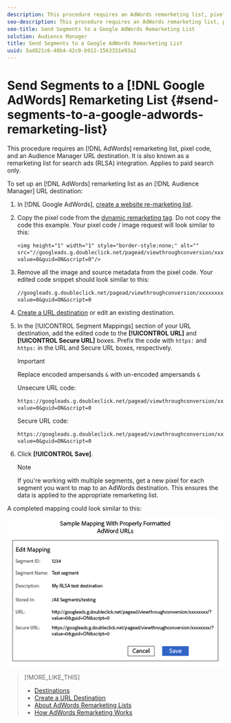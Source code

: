 ```yaml
---
description: This procedure requires an AdWords remarketing list, pixel code, and an Audience Manager URL destination. It is also known as a remarketing list for search ads (RLSA) integration. Applies to paid search only.
seo-description: This procedure requires an AdWords remarketing list, pixel code, and an Audience Manager URL destination. It is also known as a remarketing list for search ads (RLSA) integration. Applies to paid search only.
seo-title: Send Segments to a Google AdWords Remarketing List
solution: Audience Manager
title: Send Segments to a Google AdWords Remarketing List
uuid: 5ad821c6-48b4-42c0-b912-1563331e93a2
---
```


# Send Segments to a [!DNL Google AdWords] Remarketing List {#send-segments-to-a-google-adwords-remarketing-list}

This procedure requires an [!DNL AdWords] remarketing list, pixel code, and an Audience Manager URL destination. It is also known as a remarketing list for search ads (RLSA) integration. Applies to paid search only.

To set up an [!DNL AdWords] remarketing list as an [!DNL Audience Manager] URL destination:

1. In [!DNL Google AdWords], [create a website re-marketing list](https://support.google.com/adwords/answer/2454064?hl=en).
1. Copy the pixel code from the [dynamic remarketing tag](https://support.google.com/adwords/answer/3103357). Do not copy the code this example. Your pixel code / image request will look similar to this:

   ```
   <img height="1" width="1" style="border-style:none;" alt=""
   src="//googleads.g.doubleclick.net/pagead/viewthroughconversion/xxxxxxxx/?
   value=0&guid=ON&script=0"/>
   ```

1. Remove all the image and source metadata from the pixel code.
   Your edited code snippet should look similar to this:

   ```
   //googleads.g.doubleclick.net/pagead/viewthroughconversion/xxxxxxxx/?
   value=0&guid=ON&script=0
   ```

1. [Create a URL destination](../../features/destinations/manage-destinations.md#concept_51842672DFA943EA982B363E74D42DF8) or edit an existing destination.
1. In the [!UICONTROL Segment Mappings] section of your URL destination, add the edited code to the **[!UICONTROL URL]** and **[!UICONTROL Secure URL]** boxes. Prefix the code with `https:` and `https:` in the URL and Secure URL boxes, respectively.
   >[!IMPORTANT]
   >
   >Replace encoded ampersands `&` with un-encoded ampersands `&`

   Unsecure URL code:

   ```
   https://googleads.g.doubleclick.net/pagead/viewthroughconversion/xxxxxxxx/? 
   value=0&guid=ON&script=0
   ```

   Secure URL code:

   ```
   https://googleads.g.doubleclick.net/pagead/viewthroughconversion/xxxxxxxx/? 
   value=0&guid=ON&script=0
   ```

1. Click **[!UICONTROL Save]**.

   >[!NOTE]
   >
   >If you're working with multiple segments, get a new pixel for each segment you want to map to an AdWords destination. This ensures the data is applied to the appropriate remarketing list.

A completed mapping could look similar to this:

![](../assets/rlsa_mapping.png)

>[!MORE_LIKE_THIS]
>
>* [Destinations](../../features/destinations/destinations.md#concept_5BDA346C376C4B719EA394108AB2735A)
>* [Create a URL Destination](../../features/destinations/manage-destinations.md#concept_51842672DFA943EA982B363E74D42DF8)
>* [About AdWords Remarketing Lists](https://support.google.com/adwords/answer/2472738)
>* [How AdWords Remarketing Works](https://support.google.com/adwords/answer/2454000)
